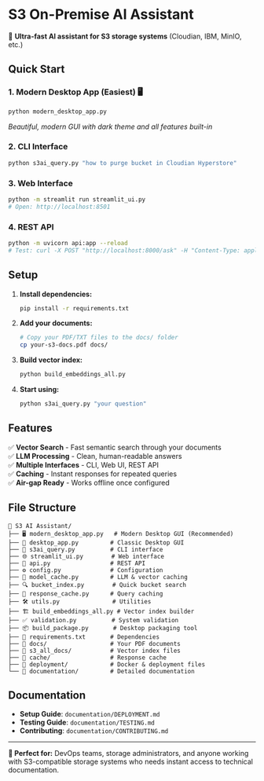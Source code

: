 # S3 On-Premise AI Assistant

🚀 **Ultra-fast AI assistant for S3 storage systems** (Cloudian, IBM, MinIO, etc.)

## Quick Start

### 1. Modern Desktop App (Easiest) 🖥️
```bash
python modern_desktop_app.py
```
*Beautiful, modern GUI with dark theme and all features built-in*

### 2. CLI Interface
```bash
python s3ai_query.py "how to purge bucket in Cloudian Hyperstore"
```

### 3. Web Interface  
```bash
python -m streamlit run streamlit_ui.py
# Open: http://localhost:8501
```

### 4. REST API
```bash
python -m uvicorn api:app --reload
# Test: curl -X POST "http://localhost:8000/ask" -H "Content-Type: application/json" -d '{"question": "your question"}'
```

## Setup

1. **Install dependencies:**
   ```bash
   pip install -r requirements.txt
   ```

2. **Add your documents:**
   ```bash
   # Copy your PDF/TXT files to the docs/ folder
   cp your-s3-docs.pdf docs/
   ```

3. **Build vector index:**
   ```bash
   python build_embeddings_all.py
   ```

4. **Start using:**
   ```bash
   python s3ai_query.py "your question"
   ```

## Features

✅ **Vector Search** - Fast semantic search through your documents  
✅ **LLM Processing** - Clean, human-readable answers  
✅ **Multiple Interfaces** - CLI, Web UI, REST API  
✅ **Caching** - Instant responses for repeated queries  
✅ **Air-gap Ready** - Works offline once configured  

## File Structure

```
📁 S3 AI Assistant/
├── 🖥️ modern_desktop_app.py   # Modern Desktop GUI (Recommended)
├── 📱 desktop_app.py         # Classic Desktop GUI
├── 🚀 s3ai_query.py          # CLI interface
├── 🌐 streamlit_ui.py        # Web interface  
├── 🔗 api.py                 # REST API
├── ⚙️ config.py              # Configuration
├── 🧠 model_cache.py         # LLM & vector caching
├── 🔍 bucket_index.py        # Quick bucket search
├── 💾 response_cache.py      # Query caching
├── 🛠️ utils.py               # Utilities
├── 🏗️ build_embeddings_all.py # Vector index builder
├── ✅ validation.py          # System validation
├── 📦 build_package.py       # Desktop packaging tool
├── 📄 requirements.txt       # Dependencies
├── 📁 docs/                  # Your PDF documents
├── 📁 s3_all_docs/           # Vector index files
├── 📁 cache/                 # Response cache
├── 📁 deployment/            # Docker & deployment files
└── 📁 documentation/         # Detailed documentation
```

## Documentation

- **Setup Guide**: `documentation/DEPLOYMENT.md`
- **Testing Guide**: `documentation/TESTING.md`  
- **Contributing**: `documentation/CONTRIBUTING.md`

---

**🎯 Perfect for:** DevOps teams, storage administrators, and anyone working with S3-compatible storage systems who needs instant access to technical documentation.
